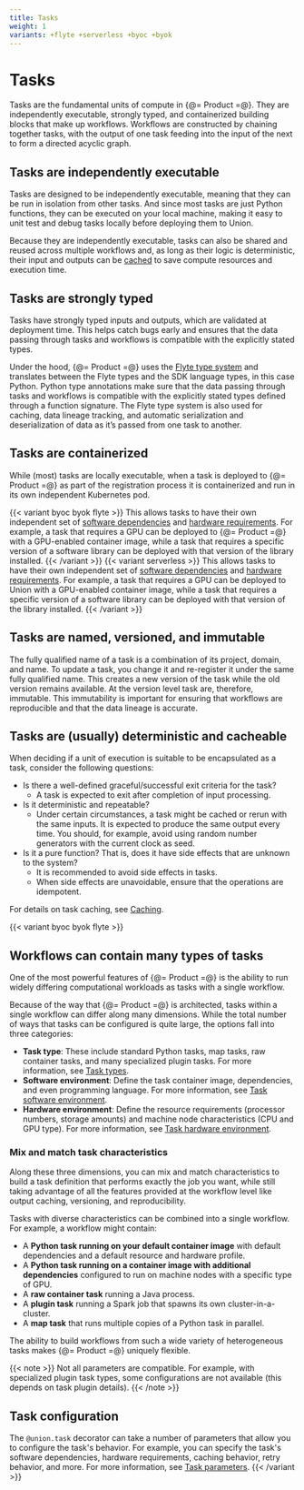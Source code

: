 ```yaml
---
title: Tasks
weight: 1
variants: +flyte +serverless +byoc +byok
---
```


# Tasks

Tasks are the fundamental units of compute in {@= Product =@}.
They are independently executable, strongly typed, and containerized building blocks that make up workflows.
Workflows are constructed by chaining together tasks, with the output of one task feeding into the input of the next to form a directed acyclic graph.

## Tasks are independently executable

Tasks are designed to be independently executable, meaning that they can be run in isolation from other tasks.
And since most tasks are just Python functions, they can be executed on your local machine, making it easy to unit test and debug tasks locally before deploying them to Union.

Because they are independently executable, tasks can also be shared and reused across multiple workflows and, as long as their logic is deterministic, their input and outputs can be [cached](../caching.md) to save compute resources and execution time.

## Tasks are strongly typed

Tasks have strongly typed inputs and outputs, which are validated at deployment time.
This helps catch bugs early and ensures that the data passing through tasks and workflows is compatible with the explicitly stated types.

Under the hood, {@= Product =@} uses the [Flyte type system](https://docs.flyte.org/en/latest/api/flyteidl/docs/core/core.html#flyteidl-core-types-proto) and translates between the Flyte types and the SDK language types, in this case Python.
Python type annotations make sure that the data passing through tasks and workflows is compatible with the explicitly stated types defined through a function signature.
The Flyte type system is also used for caching, data lineage tracking, and automatic serialization and deserialization of data as it’s passed from one task to another.

## Tasks are containerized

While (most) tasks are locally executable, when a task is deployed to {@= Product =@} as part of the registration process it is containerized and run in its own independent Kubernetes pod.

{{< variant byoc byok flyte >}}
This allows tasks to have their own independent set of [software dependencies](./task-software-environment/index) and [hardware requirements](./task-hardware-environment/index.md).
For example, a task that requires a GPU can be deployed to {@= Product =@} with a GPU-enabled container image, while a task that requires a specific version of a software library can be deployed with that version of the library installed.
{{< /variant >}}
{{< variant serverless >}}
This allows tasks to have their own independent set of [software dependencies](../../first-workflow/example-code-components.md#imagespec) and [hardware requirements](./task-hardware-environment/index.md).
For example, a task that requires a GPU can be deployed to Union with a GPU-enabled container image, while a task that requires a specific version of a software library can be deployed with that version of the library installed.
{{< /variant >}}

## Tasks are named, versioned, and immutable

The fully qualified name of a task is a combination of its project, domain, and name. To update a task, you change it and re-register it under the same fully qualified name. This creates a new version of the task while the old version remains available. At the version level task are, therefore, immutable. This immutability is important for ensuring that workflows are reproducible and that the data lineage is accurate.

## Tasks are (usually) deterministic and cacheable

When deciding if a unit of execution is suitable to be encapsulated as a task, consider the following questions:

* Is there a well-defined graceful/successful exit criteria for the task?
    * A task is expected to exit after completion of input processing.
* Is it deterministic and repeatable?
    * Under certain circumstances, a task might be cached or rerun with the same inputs.
      It is expected to produce the same output every time.
      You should, for example, avoid using random number generators with the current clock as seed.
* Is it a pure function? That is, does it have side effects that are unknown to the system?
    * It is recommended to avoid side effects in tasks.
    * When side effects are unavoidable, ensure that the operations are idempotent.

For details on task caching, see [Caching](../caching.md).

{{< variant byoc byok flyte >}}
## Workflows can contain many types of tasks

One of the most powerful features of {@= Product =@} is the ability to run widely differing computational workloads as tasks with a single workflow.

Because of the way that {@= Product =@} is architected, tasks within a single workflow can differ along many dimensions. While the total number of ways that tasks can be configured is quite large, the options fall into three categories:

* **Task type**: These include standard Python tasks, map tasks, raw container tasks, and many specialized plugin tasks. For more information, see [Task types](./task-types.md).
* **Software environment**: Define the task container image, dependencies, and even programming language. For more information, see [Task software environment](./task-software-environment/index.md).
* **Hardware environment**: Define the resource requirements (processor numbers, storage amounts) and machine node characteristics (CPU and GPU type). For more information, see [Task hardware environment](./task-hardware-environment/index.md).

### Mix and match task characteristics

Along these three dimensions, you can mix and match characteristics to build a task definition that performs exactly the job you want, while still taking advantage of all the features provided at the workflow level like output caching, versioning, and reproducibility.

Tasks with diverse characteristics can be combined into a single workflow.
For example, a workflow might contain:

* A **Python task running on your default container image** with default dependencies and a default resource and hardware profile.
* A **Python task running on a container image with additional dependencies** configured to run on machine nodes with a specific type of GPU.
* A **raw container task** running a Java process.
* A **plugin task** running a Spark job that spawns its own cluster-in-a-cluster.
* A **map task** that runs multiple copies of a Python task in parallel.

The ability to build workflows from such a wide variety of heterogeneous tasks makes {@= Product =@} uniquely flexible.

{{< note >}}
Not all parameters are compatible. For example, with specialized plugin task types, some configurations are not available (this depends on task plugin details).
{{< /note >}}

## Task configuration

The `@union.task` decorator can take a number of parameters that allow you to configure the task's behavior.
For example, you can specify the task's software dependencies, hardware requirements, caching behavior, retry behavior, and more.
For more information, see [Task parameters](./task-parameters.md).
{{< /variant >}}